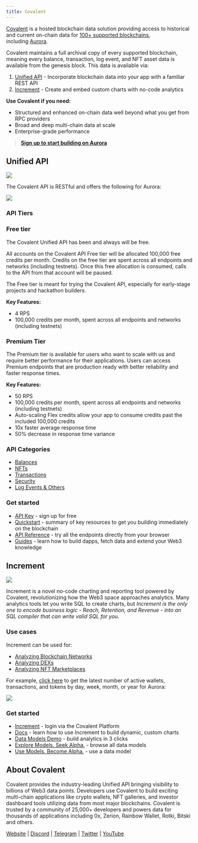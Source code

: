 ```yaml
---
title: Covalent
---
```

[Covalent](https://www.covalenthq.com/?utm_source=aurora\&utm_medium=partner-docs) is a hosted blockchain data solution providing access to historical and current on-chain data for [100+ supported blockchains](https://www.covalenthq.com/docs/networks/?utm_source=aurora\&utm_medium=partner-docs), including [Aurora](https://www.covalenthq.com/docs/networks/aurora/?utm_source=aurora\&utm_medium=partner-docs).

Covalent maintains a full archival copy of every supported blockchain, meaning every balance, transaction, log event, and NFT asset data is available from the genesis block. This data is available via:

1. [Unified API](https://dillinger.io/#unified-api) - Incorporate blockchain data into your app with a familiar REST API
2. [Increment](https://dillinger.io/#increment) - Create and embed custom charts with no-code analytics

**Use Covalent if you need:**

* Structured and enhanced on-chain data well beyond what you get from RPC providers
* Broad and deep multi-chain data at scale
* Enterprise-grade performance

> [**Sign up to start building on Aurora**](https://www.covalenthq.com/platform/?utm_source=aurora\&utm_medium=partner-docs)

## Unified API

![](https://www.datocms-assets.com/95026/1688042117-1686100325-example-api-response-json-aurora.png)

The Covalent API is RESTful and offers the following for Aurora:

![](https://www.datocms-assets.com/95026/1688042347-screenshot-2023-06-29-at-13-38-43.png)

### API Tiers

### Free tier

The Covalent Unified API has been and always will be free.

All accounts on the Covalent API Free tier will be allocated 100,000 free credits per month. Credits on the free tier are spent across all endpoints and networks (including testnets). Once this free allocation is consumed, calls to the API from that account will be paused.

The Free tier is meant for trying the Covalent API, especially for early-stage projects and hackathon builders.

**Key Features:**

* 4 RPS
* 100,000 credits per month, spent across all endpoints and networks (including testnets)

### Premium Tier

The Premium tier is available for users who want to scale with us and require better performance for their applications. Users can access Premium endpoints that are production ready with better reliability and faster response times.

**Key Features:**

* 50 RPS
* 100,000 credits per month, spent across all endpoints and networks (including testnets)
* Auto-scaling Flex credits allow your app to consume credits past the included 100,000 credits
* 10x faster average response time
* 50% decrease in response time variance

### API Categories

* [Balances](https://www.covalenthq.com/docs/api/balances/get-token-balances-for-address/?utm_source=aurora\&utm_medium=partner-docs)
* [NFTs](https://www.covalenthq.com/docs/api/nft/get-nfts-for-address/?utm_source=aurora\&utm_medium=partner-docs)
* [Transactions](https://www.covalenthq.com/docs/api/transactions/get-transactions-for-address/?utm_source=aurora\&utm_medium=partner-docs)
* [Security](https://www.covalenthq.com/docs/api/security/get-token-approvals-for-address/?utm_source=aurora\&utm_medium=partner-docs)
* [Log Events & Others](https://www.covalenthq.com/docs/api/base/get-log-events-by-contract-address/?utm_source=aurora\&utm_medium=partner-docs)

### Get started

* [API Key](https://www.covalenthq.com/platform/?utm_source=aurora\&utm_medium=partner-docs) - sign up for free
* [Quickstart](https://www.covalenthq.com/docs/unified-api/quickstart/?utm_source=aurora\&utm_medium=partner-docs) - summary of key resources to get you building immediately on the blockchain
* [API Reference](https://www.covalenthq.com/docs/api/?utm_source=aurora\&utm_medium=partner-docs) - try all the endpoints directly from your browser
* [Guides](https://www.covalenthq.com/docs/unified-api/guides/?utm_source=aurora\&utm_medium=partner-docs) - learn how to build dapps, fetch data and extend your Web3 knowledge

## Increment

![](https://www.datocms-assets.com/95026/1688042855-1684974544-increment-example-partner-docs.png)

Increment is a novel no-code charting and reporting tool powered by Covalent, revolutionizing how the Web3 space approaches analytics. Many analytics tools let you write SQL to create charts, but *Increment is the only one to encode business logic - Reach, Retention, and Revenue - into an SQL compiler that can write valid SQL for you.*

### Use cases

Increment can be used for:

* [Analyzing Blockchain Networks](https://www.covalenthq.com/docs/increment/data-models/chain-gdp/?utm_source=aurora\&utm_medium=partner-docs)
* [Analyzing DEXs](https://www.covalenthq.com/docs/increment/data-models/swap-land/?utm_source=aurora\&utm_medium=partner-docs)
* [Analyzing NFT Marketplaces](https://www.covalenthq.com/docs/increment/data-models/jpeg-analysis/?utm_source=aurora\&utm_medium=partner-docs)

For example, [click here](https://www.covalenthq.com/docs/networks/aurora/?utm_source=aurora\&utm_medium=partner-docs#network-status) to get the latest number of active wallets, transactions, and tokens by day, week, month, or year for Aurora:

![](https://www.datocms-assets.com/95026/1688042897-1686100924-example_network_status_increment_general.png)

### Get started

* [Increment](https://www.covalenthq.com/platform/increment/#/?utm_source=aurora\&utm_medium=partner-docs) - login via the Covalent Platform
* [Docs](https://www.covalenthq.com/docs/increment/?utm_source=aurora\&utm_medium=partner-docs) - learn how to use Increment to build dynamic, custom charts
* [Data Models Demo](https://www.covalenthq.com/docs/increment/data-models/model-intro/?utm_source=aurora\&utm_medium=partner-docs) - build analytics in 3 clicks
* [Explore Models. Seek Alpha.](https://www.covalenthq.com/platform/increment/#/pages/covalent/chain-gdp/?utm_source=aurora\&utm_medium=partner-docs) - browse all data models
* [Use Models. Become Alpha.](https://www.covalenthq.com/platform/increment/#/sql/query_b6c88fd8604f49d5920ca86fa7/?utm_source=aurora\&utm_medium=partner-docs) - use a data model

## About Covalent[​](https://doc.aurora.dev/integrate/indexers/covalent/#about-covalent "Direct link to heading")

Covalent provides the industry-leading Unified API bringing visibility to billions of Web3 data points. Developers use Covalent to build exciting multi-chain applications like crypto wallets, NFT galleries, and investor dashboard tools utilizing data from most major blockchains. Covalent is trusted by a community of 25,000+ developers and powers data for thousands of applications including 0x, Zerion, Rainbow Wallet, Rotki, Bitski and others.

[Website](https://www.covalenthq.com/?utm_source=aurora\&utm_medium=partner-docs) | [Discord](https://covalenthq.com/discord/?utm_source=aurora\&utm_medium=partner-docs) | [Telegram](https://t.me/CovalentHQ) | [Twitter](https://twitter.com/covalent_hq) | [YouTube](https://www.youtube.com/channel/UCGn-T9qPiXAx490Wr6WPbOw/?utm_source=aurora\&utm_medium=partner-docs)
